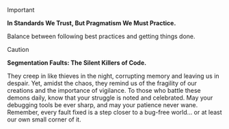 > [!IMPORTANT]
> **In Standards We Trust, But Pragmatism We Must Practice.**
>
> Balance between following best practices and getting things done.

> [!CAUTION]  
> **Segmentation Faults: The Silent Killers of Code.**
> 
> They creep in like thieves in the night, corrupting memory and leaving us in despair.
> Yet, amidst the chaos, they remind us of the fragility of our creations and the importance of vigilance.
> To those who battle these demons daily, know that your struggle is noted and celebrated.
> May your debugging tools be ever sharp, and may your patience never wane.
> Remember, every fault fixed is a step closer to a bug-free world... or at least our own small corner of it.
